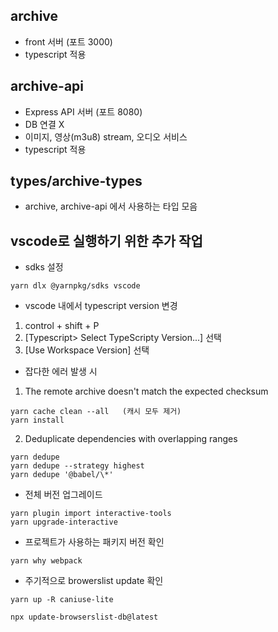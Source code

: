 ## archive

- front 서버 (포트 3000)
- typescript 적용

## archive-api

- Express API 서버 (포트 8080)
- DB 연결 X
- 이미지, 영상(m3u8) stream, 오디오 서비스
- typescript 적용

## types/archive-types

- archive, archive-api 에서 사용하는 타입 모음

## vscode로 실행하기 위한 추가 작업

- sdks 설정

```
yarn dlx @yarnpkg/sdks vscode
```

- vscode 내에서 typescript version 변경

1. control + shift + P
2. [Typescript> Select TypeScripty Version...] 선택
3. [Use Workspace Version] 선택

- 잡다한 에러 발생 시

1. The remote archive doesn't match the expected checksum

```
yarn cache clean --all   (캐시 모두 제거)
yarn install
```

2. Deduplicate dependencies with overlapping ranges

```
yarn dedupe
yarn dedupe --strategy highest
yarn dedupe '@babel/\*'
```

- 전체 버전 업그레이드

```
yarn plugin import interactive-tools
yarn upgrade-interactive
```

- 프로젝트가 사용하는 패키지 버전 확인

```
yarn why webpack
```

- 주기적으로 browerslist update 확인

```
yarn up -R caniuse-lite
```

```
npx update-browserslist-db@latest
```

